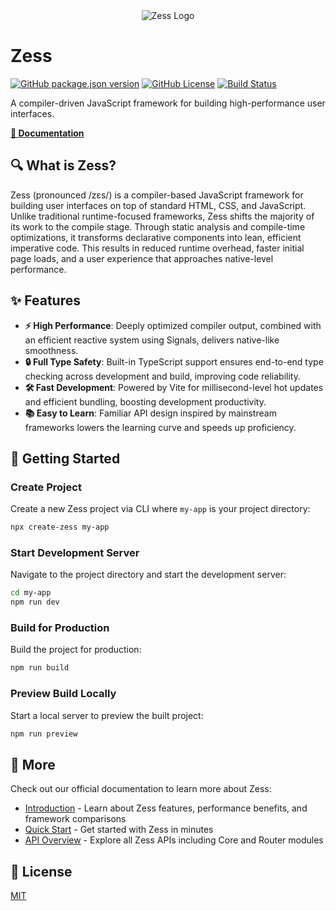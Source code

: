 <div align="center">
  <img src="https://pic1.imgdb.cn/item/68c7c093c5157e1a8804fb52.svg" alt="Zess Logo">
</div>

# Zess

[![GitHub package.json version](https://img.shields.io/github/package-json/v/rpsffx/zess?style=for-the-badge)](./package.json) [![GitHub License](https://img.shields.io/github/license/rpsffx/zess?style=for-the-badge)](./LICENSE) [![Build Status](https://img.shields.io/github/actions/workflow/status/rpsffx/zess/unit-test.yml?branch=main&logo=github&style=for-the-badge)](./.github/workflows/unit-test.yml)

A compiler-driven JavaScript framework for building high-performance user interfaces.

**[📖 Documentation](https://rpsffx.github.io/zess/)**

## 🔍 What is Zess?

Zess (pronounced /zɛs/) is a compiler-based JavaScript framework for building user interfaces on top of standard HTML, CSS, and JavaScript. Unlike traditional runtime-focused frameworks, Zess shifts the majority of its work to the compile stage. Through static analysis and compile-time optimizations, it transforms declarative components into lean, efficient imperative code. This results in reduced runtime overhead, faster initial page loads, and a user experience that approaches native-level performance.

## ✨ Features

- **⚡ High Performance**: Deeply optimized compiler output, combined with an efficient reactive system using Signals, delivers native-like smoothness.
- **🔒 Full Type Safety**: Built-in TypeScript support ensures end-to-end type checking across development and build, improving code reliability.
- **🛠️ Fast Development**: Powered by Vite for millisecond-level hot updates and efficient bundling, boosting development productivity.
- **📚 Easy to Learn**: Familiar API design inspired by mainstream frameworks lowers the learning curve and speeds up proficiency.

## 🎯 Getting Started

### Create Project

Create a new Zess project via CLI where `my-app` is your project directory:

```bash
npx create-zess my-app
```

### Start Development Server

Navigate to the project directory and start the development server:

```bash
cd my-app
npm run dev
```

### Build for Production

Build the project for production:

```bash
npm run build
```

### Preview Build Locally

Start a local server to preview the built project:

```bash
npm run preview
```

## 🔗 More

Check out our official documentation to learn more about Zess:

- [Introduction](https://rpsffx.github.io/zess/guide/start/introduction) - Learn about Zess features, performance benefits, and framework comparisons
- [Quick Start](https://rpsffx.github.io/zess/guide/start/getting-started) - Get started with Zess in minutes
- [API Overview](https://rpsffx.github.io/zess/api/) - Explore all Zess APIs including Core and Router modules

## 📝 License

[MIT](./LICENSE)
